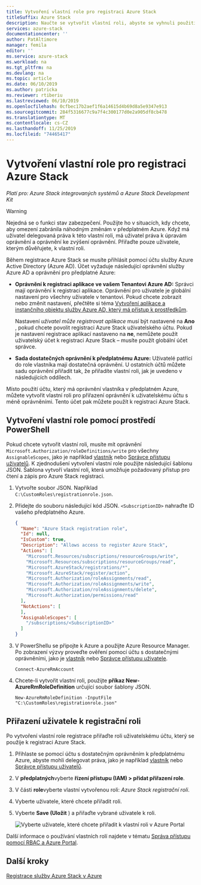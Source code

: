 ```yaml
---
title: Vytvoření vlastní role pro registraci Azure Stack
titleSuffix: Azure Stack
description: Naučte se vytvořit vlastní roli, abyste se vyhnuli použití globálního správce pro Azure Stack registraci.
services: azure-stack
documentationcenter: ''
author: PatAltimore
manager: femila
editor: ''
ms.service: azure-stack
ms.workload: na
ms.tgt_pltfrm: na
ms.devlang: na
ms.topic: article
ms.date: 06/10/2019
ms.author: patricka
ms.reviewer: rtiberiu
ms.lastreviewed: 06/10/2019
ms.openlocfilehash: 0cfbec17b2aef1f6a14615d4b69d8a5e9347e913
ms.sourcegitcommit: 284f5316677c9a7f4c300177d0e2a905df8cb478
ms.translationtype: MT
ms.contentlocale: cs-CZ
ms.lasthandoff: 11/25/2019
ms.locfileid: "74465417"
---
```

# <a name="create-a-custom-role-for-azure-stack-registration"></a>Vytvoření vlastní role pro registraci Azure Stack

*Platí pro: Azure Stack integrovaných systémů a Azure Stack Development Kit*

> [!WARNING]
> Nejedná se o funkci stav zabezpečení. Použijte ho v situacích, kdy chcete, aby omezení zabránila náhodným změnám v předplatném Azure. Když má uživatel delegovaná práva k této vlastní roli, má uživatel práva k úpravám oprávnění a oprávnění ke zvýšení oprávnění. Přiřaďte pouze uživatele, kterým důvěřujete, k vlastní roli.

Během registrace Azure Stack se musíte přihlásit pomocí účtu služby Azure Active Directory (Azure AD). Účet vyžaduje následující oprávnění služby Azure AD a oprávnění pro předplatné Azure:

* **Oprávnění k registraci aplikace ve vašem Tenantovi Azure AD:** Správci mají oprávnění k registraci aplikace. Oprávnění pro uživatele je globální nastavení pro všechny uživatele v tenantovi. Pokud chcete zobrazit nebo změnit nastavení, přečtěte si téma [Vytvoření aplikace a instančního objektu služby Azure AD, který má přístup k prostředkům](/azure/active-directory/develop/howto-create-service-principal-portal#required-permissions).

    Nastavení *uživatel může registrovat aplikace* musí být nastavené na **Ano** , pokud chcete povolit registraci Azure Stack uživatelského účtu. Pokud je nastavení registrace aplikací nastaveno na **ne**, nemůžete použít uživatelský účet k registraci Azure Stack – musíte použít globální účet správce.

* **Sada dostatečných oprávnění k předplatnému Azure:** Uživatelé patřící do role vlastníka mají dostatečná oprávnění. U ostatních účtů můžete sadu oprávnění přiřadit tak, že přiřadíte vlastní roli, jak je uvedeno v následujících oddílech.

Místo použití účtu, který má oprávnění vlastníka v předplatném Azure, můžete vytvořit vlastní roli pro přiřazení oprávnění k uživatelskému účtu s méně oprávněními. Tento účet pak můžete použít k registraci Azure Stack.

## <a name="create-a-custom-role-using-powershell"></a>Vytvoření vlastní role pomocí prostředí PowerShell

Pokud chcete vytvořit vlastní roli, musíte mít oprávnění `Microsoft.Authorization/roleDefinitions/write` pro všechny `AssignableScopes`, jako je například [vlastník](/azure/role-based-access-control/built-in-roles#owner) nebo [Správce přístupu uživatelů](/azure/role-based-access-control/built-in-roles#user-access-administrator). K zjednodušení vytvoření vlastní role použijte následující šablonu JSON. Šablona vytvoří vlastní roli, která umožňuje požadovaný přístup pro čtení a zápis pro Azure Stack registraci.

1. Vytvořte soubor JSON. Například `C:\CustomRoles\registrationrole.json`.
2. Přidejte do souboru následující kód JSON. `<SubscriptionID>` nahraďte ID vašeho předplatného Azure.

    ```json
    {
      "Name": "Azure Stack registration role",
      "Id": null,
      "IsCustom": true,
      "Description": "Allows access to register Azure Stack",
      "Actions": [
        "Microsoft.Resources/subscriptions/resourceGroups/write",
        "Microsoft.Resources/subscriptions/resourceGroups/read",
        "Microsoft.AzureStack/registrations/*",
        "Microsoft.AzureStack/register/action",
        "Microsoft.Authorization/roleAssignments/read",
        "Microsoft.Authorization/roleAssignments/write",
        "Microsoft.Authorization/roleAssignments/delete",
        "Microsoft.Authorization/permissions/read"
      ],
      "NotActions": [
      ],
      "AssignableScopes": [
        "/subscriptions/<SubscriptionID>"
      ]
    }
    ```

3. V PowerShellu se připojte k Azure a použijte Azure Resource Manager. Po zobrazení výzvy proveďte ověření pomocí účtu s dostatečnými oprávněními, jako je [vlastník](/azure/role-based-access-control/built-in-roles#owner) nebo [Správce přístupu uživatele](/azure/role-based-access-control/built-in-roles#user-access-administrator).

    ```azurepowershell
    Connect-AzureRmAccount
    ```

4. Chcete-li vytvořit vlastní roli, použijte **příkaz New-AzureRmRoleDefinition** určující soubor šablony JSON.

    ``` azurepowershell
    New-AzureRmRoleDefinition -InputFile "C:\CustomRoles\registrationrole.json"
    ```

## <a name="assign-a-user-to-registration-role"></a>Přiřazení uživatele k registrační roli

Po vytvoření vlastní role registrace přiřaďte roli uživatelskému účtu, který se použije k registraci Azure Stack.

1. Přihlaste se pomocí účtu s dostatečným oprávněním k předplatnému Azure, abyste mohli delegovat práva, jako je například [vlastník](/azure/role-based-access-control/built-in-roles#owner) nebo [Správce přístupu uživatelů](/azure/role-based-access-control/built-in-roles#user-access-administrator).
2. V **předplatných**vyberte **řízení přístupu (IAM) > přidat přiřazení role**.
3. V části **role**vyberte vlastní vytvořenou roli: *Azure Stack registrační roli*.
4. Vyberte uživatele, které chcete přiřadit roli.
5. Vyberte **Save (Uložit** ) a přiřaďte vybrané uživatele k roli.

    ![Vyberte uživatele, které chcete přiřadit k vlastní roli v Azure Portal](media/azure-stack-registration-role/assign-role.png)

Další informace o používání vlastních rolí najdete v tématu [Správa přístupu pomocí RBAC a Azure Portal](/azure/role-based-access-control/role-assignments-portal).

## <a name="next-steps"></a>Další kroky

[Registrace služby Azure Stack v Azure](azure-stack-registration.md)

